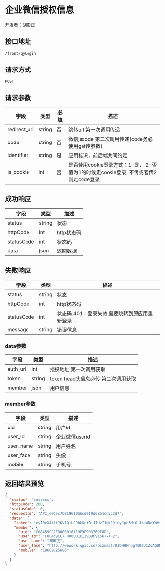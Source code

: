 # 企业微信授权信息

开发者：胡彰正

## 接口地址

`/front/qyLogin`

## 请求方式

`POST`

## 请求参数

| 字段 | 类型   | 必填 | 描述     |
| ---- | ------ | ---- | -------- |
| redirect_uri | string |否| 跳转url 第一次调用传递 |
| code | string |否| 微信jscode 第二次调用传递(code务必使用get传参数)|
| identifier | string |是| 应用标识，前后端共同约定|
| is_cookie | int |否| 是否使用cookie登录方式：1-是， 2-否 值为1的时候走cookie登录, 不传或者传2则走code登录|

## 成功响应

| 字段       | 类型    | 描述        |
| ---------- | ------- | ----------- |
| status    | string  | 状态    |
| httpCode     | int  | http状态码    |
| statusCode | int  | 状态码 |
| data  | json  | 返回数据      |

## 失败响应

| 字段       | 类型    | 描述        |
| ---------- | ------- | ----------- |
| status    | string  | 状态    |
| httpCode     | int  | http状态码    |
| statusCode | int  | 状态码 401：登录失效,需要跳转到原应用重新登录 |
| message  | string  | 错误信息      |

### data参数

| 字段 | 类型 | 描述 |
| --- | --- | --- |
| auth_url | int | 授权地址 第一次调用获取|
| token | string |  token head头信息必传 第二次调用获取|
| member | json |  用户信息|

### member参数

| 字段 | 类型 | 描述 |
| --- | --- | --- |
| uid | string |  用户id|
| user_id | string |  企业微信userid|
| user_name | string |  用户姓名|
| user_face | string |  头像|
| mobile | string |  手机号|

## 返回结果预览

```json
{
  "status": "success",
  "httpCode": 200,
  "statusCode": 0,
  "requestId": "API_e91ec7b8196f056cd9f9d6851ddcc2d7",
  "data": {
    "token": "eyJ0eXAiOiJKV1QiLCJhbGciOiJIUzI1NiJ9.eyJpc3MiOiJtaWNoYWVsa29ycy1qd3QiLCJzdWIiOiJ7XCJ1c2VyX25hbWVcIjpcIlxcdTViOGJcXHU1MWUxXFx1NTFlMVwiLFwidXNlcl9pZFwiOlwiNjU0NTNCQUQ3RjAwMDAwMTYwMkY5ODY4NTM1QTYxQjBcIixcInVzZXJfZmFjZVwiOlwiaHR0cDpcXFwvXFxcL3dld29yay5xcGljLmNuXFxcL2Jpem1haWxcXFwvVUlRSEhGaHBnVEVRc1UxWm9BR1VNRHZJSUFCVXJ6eEhrbUFsNzZrOEI3SkczdmNpYm5LMG5GQVxcXC8wXCIsXCJtb2JpbGVcIjpcIjEzNDcwMDM2MzcxXCJ9IiwiaWF0IjoxNjEwNTI1NzA5LCJleHAiOjE2MTA4MjU3MDl9.KsBO-9sxxjJpXshPPMT2a2hpo5-CORKpLI1_kgNTjEY",
    "member": {
      "uid": "C08459CC7F0000016119B9F903769F8D",
      "user_id": "C08459CC7F0000016119B9F915677AF2",
      "user_name": "胡彰正",
      "user_face": "http://wework.qpic.cn/bizmail/UIQHHFhpgTEQsU1ZoAGUMDvIIABUrzxHkmAl76k8B7JG3vcibnK0nFA/0",
      "mobile": "18689725686"
    }
  }
}
```
